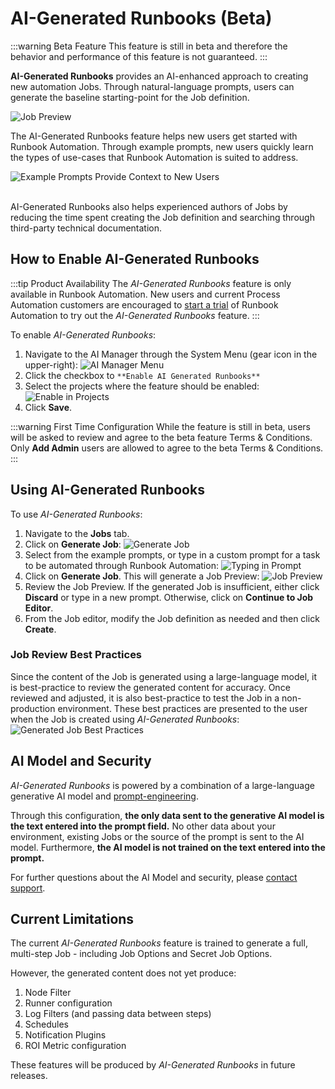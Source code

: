 # AI-Generated Runbooks (Beta)

:::warning Beta Feature
This feature is still in beta and therefore the behavior and performance of this feature is not guaranteed.
:::

**AI-Generated Runbooks** provides an AI-enhanced approach to creating new automation Jobs.  Through natural-language prompts, users can generate the baseline starting-point for the Job definition.

![Job Preview](@assets/img/ai-gen-rba-job-preview.png)<br>

The AI-Generated Runbooks feature helps new users get started with Runbook Automation. Through example prompts, new users quickly learn the types of use-cases that Runbook Automation is suited to address.

![Example Prompts Provide Context to New Users](@assets/img/ai-gen-rba-example-prompt.png)

<br>
AI-Generated Runbooks also helps experienced authors of Jobs by reducing the time spent creating the Job definition and searching through third-party technical documentation.

[comment]: <> (How to enable AI Gen RBA)
## How to Enable AI-Generated Runbooks

:::tip Product Availability
The _AI-Generated Runbooks_ feature is only available in Runbook Automation.
New users and current Process Automation customers are encouraged to [start a trial](https://www.pagerduty.com/sign-up/runbook-automation/) of Runbook Automation to try out the _AI-Generated Runbooks_ feature.
:::

To enable _AI-Generated Runbooks_:<br>
1. Navigate to the AI Manager through the System Menu (gear icon in the upper-right):
   ![AI Manager Menu](@assets/img/ai-manager-menu.png)
2. Click the checkbox to `**Enable AI Generated Runbooks**`
3. Select the projects where the feature should be enabled:
   ![Enable in Projects](@assets/img/enable-ai-in-project.png)
4. Click **Save**.

:::warning First Time Configuration
While the feature is still in beta, users will be asked to review and agree to the beta feature Terms & Conditions. Only **Add Admin** users are allowed to agree to the beta Terms & Conditions.  
:::

## Using AI-Generated Runbooks

To use _AI-Generated Runbooks_:<br>

1. Navigate to the **Jobs** tab.
2. Click on **Generate Job**:
   ![Generate Job](@assets/img/jobs-page-generate-job.png)
3. Select from the example prompts, or type in a custom prompt for a task to be automated through Runbook Automation:
   ![Typing in Prompt](@assets/img/ai-gen-rba-example-prompt.png)
4. Click on **Generate Job**.  This will generate a Job Preview:
   ![Job Preview](@assets/img/ai-gen-rba-job-preview.png)
5. Review the Job Preview.  If the generated Job is insufficient, either click **Discard** or type in a new prompt.  Otherwise, click on **Continue to Job Editor**.
6. From the Job editor, modify the Job definition as needed and then click **Create**.

[comment]: <> (How to treat Job generated by AI)
### Job Review Best Practices
Since the content of the Job is generated using a large-language model, it is best-practice to review the generated content for accuracy.  Once reviewed and adjusted, it is also
best-practice to test the Job in a non-production environment.  These best practices are presented to the user when the Job is created using _AI-Generated Runbooks_:
![Generated Job Best Practices](@assets/img/ai-gen-rba-created-job.png)<br>

## AI Model and Security
_AI-Generated Runbooks_ is powered by a combination of a large-language generative AI model and [prompt-engineering](https://en.wikipedia.org/wiki/Prompt_engineering).

Through this configuration, **the only data sent to the generative AI model is the text entered into the prompt field.**  No other data about your environment, 
existing Jobs or the source of the prompt is sent to the AI model.  Furthermore, **the AI model is not trained on the text entered into the prompt.**

For further questions about the AI Model and security, please [contact support](/docs/about/getting-help.html). 

[comment]: <> (Current limitations)
## Current Limitations

The current _AI-Generated Runbooks_ feature is trained to generate a full, multi-step Job - including Job Options and Secret Job Options.

However, the generated content does not yet produce:

1. Node Filter
2. Runner configuration
3. Log Filters (and passing data between steps)
4. Schedules
5. Notification Plugins
6. ROI Metric configuration

These features will be produced by _AI-Generated Runbooks_ in future releases.